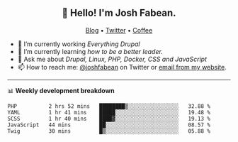<h2 align="center">👋 Hello! I'm Josh Fabean.</h2>
<p align="center">
  <a href="https://joshfabean.com">Blog</a> •
  <a href="https://twitter.com/fabean">Twitter</a> •
  <a href="https://www.buymeacoffee.com/LSxne6Yr4">Coffee</a>
</p>

- 🔭 I’m currently working *Everything Drupal*
- 🌱 I’m currently learning *how to be a better leader.*
- 💬 Ask me about *Drupal, Linux, PHP, Docker, CSS and JavaScript*
- 📫 How to reach me: [@joshfabean](https://twitter.com/joshfabean) on Twitter or [email from my website](https://joshfabean.com).

-------

📊 **Weekly development breakdown**
<!--START_SECTION:waka-->
```text
PHP          2 hrs 52 mins   ████████▒░░░░░░░░░░░░░░░░   32.88 % 
YAML         1 hr 41 mins    █████░░░░░░░░░░░░░░░░░░░░   19.48 % 
SCSS         1 hr 40 mins    ████▓░░░░░░░░░░░░░░░░░░░░   19.13 % 
JavaScript   44 mins         ██░░░░░░░░░░░░░░░░░░░░░░░   08.57 % 
Twig         30 mins         █▒░░░░░░░░░░░░░░░░░░░░░░░   05.88 % 
```
<!--END_SECTION:waka-->

<!--
**fabean/fabean** is a ✨ _special_ ✨ repository because its `README.md` (this file) appears on your GitHub profile.

Here are some ideas to get you started:

- 🔭 I’m currently working on ...
- 🌱 I’m currently learning ...
- 👯 I’m looking to collaborate on ...
- 🤔 I’m looking for help with ...
- 💬 Ask me about ...
- 📫 How to reach me: ...
- 😄 Pronouns: ...
- ⚡ Fun fact: ...
-->
